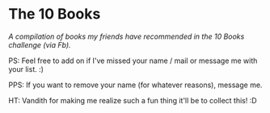 The 10 Books
============

_A compilation of books my friends have recommended in the 10 Books challenge (via Fb)._

PS: Feel free to add on if I've missed your name / mail or message me with your list. :)

PPS: If you want to remove your name (for whatever reasons), message me.

HT: Vandith for making me realize such a fun thing it'll be to collect this! :D
